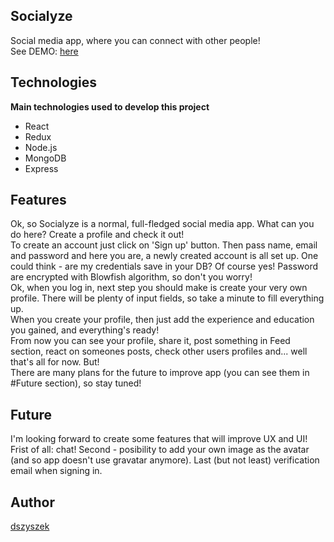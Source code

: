 ## Socialyze
Social media app, where you can connect with other people! <br>
See DEMO: [here](https://socialyzee.herokuapp.com/)

## Technologies

<b>Main technologies used to develop this project</b>
- React
- Redux
- Node.js
- MongoDB
- Express


## Features
Ok, so Socialyze is a normal, full-fledged social media app. What can you do here? Create a profile and check it out! <br>
To create an account just click on 'Sign up' button. Then pass name, email and password and here you are, a newly created account is all set up. One could think - are my credentials save in your DB? Of course yes! Password are encrypted with Blowfish algorithm, so don't you worry! <br>
Ok, when you log in, next step you should make is create your very own profile. There will be plenty of input fields, so take a minute to fill everything up. <br>
When you create your profile, then just add the experience and education you gained, and everything's ready! <br>
From now you can see your profile, share it, post something in Feed section, react on someones posts, check other users profiles and... well that's all for now. But!<br>
There are many plans for the future to improve app (you can see them in #Future section), so stay tuned!

## Future 

I'm looking forward to create some features that will improve UX and UI! Frist of all: chat! Second - posibility to add your own image as the avatar (and so app doesn't use gravatar anymore). Last (but not least) verification email when signing in.

## Author

[dszyszek](https://github.com/dszyszek)